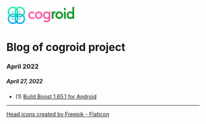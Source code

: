 [![cogroid.com](https://github.com/cogroid/resources/raw/main/images/banner/cogroid-48.png)](https://cogroid.com)

# Blog of cogroid project

### April 2022

##### April 27, 2022

* (1) [Build Boost 1.65.1 for Android](https://github.com/cogroid/blog/tree/main/2022/04/27/build-boost-1.65.1-for-android)


---
[Head icons created by Freepik - Flaticon](https://www.flaticon.com/free-icons/head)
